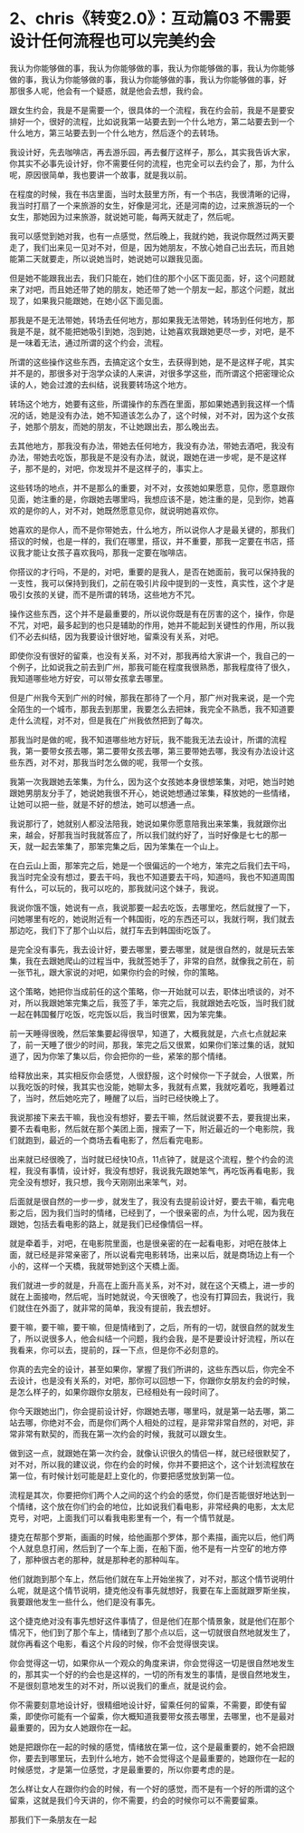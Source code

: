 # 2、chris《转变2.0》：互动篇03 不需要设计任何流程也可以完美约会

我认为你能够做的事，我认为你能够做的事，我认为你能够做的事，我认为你能够做的事，我认为你能够做的事，我认为你能够做的事，我认为你能够做的事，好 那很多人呢，他会有一个疑惑，就是他会去想，我约会。

跟女生约会，我是不是需要一个，很具体的一个流程，我在约会前，我是不是要安排好一个，很好的流程，比如说我第一站要去到一个什么地方，第二站要去到一个什么地方，第三站要去到一个什么地方，然后逐个的去转场。

我设计好，先去咖啡店，再去游乐园，再去餐厅这样子，那么，其实我告诉大家，你其实不必事先设计好，你不需要任何的流程，也完全可以去约会了，那，为什么呢，原因很简单，我也要讲一个故事，就是我以前。

在程度的时候，我在书店里面，当时太鼓里方所，有一个书店，我很清晰的记得，我当时打扇了一个来旅游的女生，好像是河北，还是河南的边，过来旅游玩的一个女生，那她因为过来旅游，就说她可能，每两天就走了，然后呢。

我可以感觉到她对我，也有一点感觉，然后晚上，我就约她，我说你既然过两天要走了，我们出来见一见对不对，但是，因为她朋友，不放心她自己出去玩，而且她能第二天就要走，所以说她当时，她说她可以跟我见面。

但是她不能跟我出去，我们只能在，她们住的那个小区下面见面，好，这个问题就来了对吧，而且她还带了她的朋友，她还带了她一个朋友一起，那这个问题，就出现了，如果我只能跟她，在她小区下面见面。

那我是不是无法带她，转场去任何地方，那如果我无法带她，转场到任何地方，那我是不是，就不能把她吸引到她，泡到她，让她喜欢我跟她更尽一步，对吧，是不是一味着无法，通过所谓的这个约会，流程。

所谓的这些操作这些东西，去搞定这个女生，去获得到她，是不是这样子呢，其实并不是的，那很多对于泡学众读的人来讲，对很多学这些，而所谓这个把密理论众读的人，她会过渡的去纠结，说我要转场这个地方。

转场这个地方，她要有这些，所谓操作的东西在里面，那如果她遇到我这样一个情况的话，她是没有办法，她不知道该怎么办了，这个时候，对不对，因为这个女孩子，她那个朋友，而她的朋友，不让她跟出去，那么晚出去。

去其他地方，那我没有办法，带她去任何地方，我没有办法，带她去酒吧，我没有办法，带她去吃饭，那我是不是没有办法，就说，跟她在进一步呢，是不是这样子，那不是的，对吧，你发现并不是这样子的，事实上。

这些转场的地点，并不是那么的重要，对不对，女孩她如果愿意，见你，愿意跟你见面，她注重的是，你跟她去哪里吗，我想应该不是，她注重的是，见到你，她喜欢的是你的人，对不对，她既然愿意见你，就说明她喜欢你。

她喜欢的是你人，而不是你带她去，什么地方，所以说你人才是最关键的，那我们搭议的时候，也是一样的，我们在哪里，搭议，并不重要，那我一定要在书店，搭议我才能让女孩子喜欢我吗，那我一定要在咖啡店。

你搭议的才行吗，不是的，对吧，重要的是我人，是否在她面前，我可以保持我的一支性，我可以保持到我们，之前在吸引片段中提到的一支性，真实性，这个才是吸引女孩的关键，而不是所谓的转场，这些地方不咒。

操作这些东西，这个并不是最重要的，所以说你既是有在厉害的这个，操作，你是不咒，对吧，最多起到的也只是辅助的作用，她并不能起到关键性的作用，所以我们不必去纠结，因为我要设计很好地，留乘没有关系，对吧。

即使你没有很好的留乘，也没有关系，对不对，那我再给大家讲一个，我自己的一个例子，比如说我之前去到广州，那我可能在程度我很熟悉，那我程度待了很久，我知道哪些地方好安，可以带女孩拿去哪里。

但是广州我今天到广州的时候，那我在那待了一个月，那广州对我来说，是一个完全陌生的一个城市，那我去到那里，我要怎么去把妹，我完全不熟悉，我不知道要走什么流程，对不对，但是我在广州我依然把到了每次。

那我当时是做的呢，我不知道哪些地方好玩，我不能我无法去设计，所谓的流程我，第一要带女孩去哪，第二要带女孩去哪，第三要带她去哪，我没有办法设计这些东西，对不对，那我当时怎么做的呢，我带一个女孩。

我第一次我跟她去笨集，为什么，因为这个女孩她本身很想笨集，对吧，她当时她跟她男朋友分手了，她说她我很不开心，她说她想通过笨集，释放她的一些情绪，让她可以把一些，就是不好的想法，她可以想通一点。

我说那行了，她就别人都没法陪我，她说如果你愿意陪我出来笨集，我就跟你出来，越会，好那我当时我就答应了，所以我们就约好了，当时好像是七七的那一天，就一起去笨集了，那笨完集之后，因为笨集在一个山上。

在白云山上面，那笨完之后，她是一个很偏远的一个地方，笨完之后我们去干吗，我当时完全没有想过，要去干吗，我也不知道要去干吗，知道吗，我也不知道周围有什么，可以玩的，我可以吃的，那我就问这个妹子，我说。

我说你饿不饿，她说有一点，我说那要一起去吃饭，去哪里吃，然后就搜了一下，问她哪里有吃的，她说附近有一个韩国街，吃的东西还可以，我就行啊，我们就去那边吃，我们下了那个山以后，就打车去到韩国街吃饭了。

是完全没有事先，我去设计好，要去哪里，要去哪里，就是很自然的，就是玩去笨集，我在去跟她爬山的过程当中，我就签她手了，非常的自然，就像我之前在，前一张节礼，跟大家说的对吧，如果你约会的时候，你的策略。

这个策略，她把你当成前任的这个策略，你一开始就可以去，职体出喷谈的，对不对，所以我跟她笨完集之后，我签了手，笨完之后，我就跟她去吃饭，当时我们就一起在韩国餐厅吃饭，吃完饭以后，我当时很累，因为笨完集。

前一天睡得很晚，然后笨集要起得很早，知道了，大概我就是，六点七点就起来了，前一天睡了很少的时间，那我，笨完之后又很累，如果你们笨过集的话，就知道了，因为你笨了集以后，你会把你的一些，紧笨的那个情绪。

给释放出来，其实相反你会感觉，人很舒服，这个时候你一下子就会，人很累，所以我吃饭的时候，我其实也没能，她聊太多，我就有点累，我就吃着吃，我睡着过了，当时，然后她吃完了，睡醒了以后，当时已经快晚上了。

我说那接下来去干嘛，我也没有想好，要去干嘛，然后就说要不去，要我提出来，要不去看电影，然后就在那个美团上面，搜索了一下，附近最近的一个电影院，我们就跑到，最近的一个商场去看电影了，然后看完电影。

出来就已经很晚了，当时就已经快10点，11点钟了，就是这个流程，整个约会的流程，我没有事情，设计好，我没有想好，我说我先跟她笨气，再吃饭再看电影，我完全没有想好，我只想，我今天刚刚出来笨气，对。

后面就是很自然的一步一步，就发生了，我没有去提前设计好，要去干嘛，看完电影之后，因为我们当时的情绪，已经到了，一个很亲密的点，为什么呢，因为我在跟她，包括去看电影的路上，就是我们已经像情侣一样。

就是牵着手，对吧，在电影院里面，也是很亲密的在一起看电影，对吧在肢体上面，就已经是非常亲密了，所以说看完电影转场，出来以后，就是商场边上有一个小的，这样一个天橋，我就带她到这个天橋上面。

我们就进一步的就是，升高在上面升高关系，对不对，就在这个天橋上，进一步的就在上面接吻，然后呢，当时她就说，今天很晚了，也没有打算回去，我说行，我们就住在外面了，就非常的简单，我没有提前，我去想好。

要干嘛，要干嘛，要干嘛，但是情绪到了，之后，所有的一切，就很自然的就发生了，所以说很多人，他会纠结一个问题，我约会我，是不是要设计好流程，所以在我看来，你可以去，提前的，踩一下点，但是你不必刻意的。

你真的去完全的设计，甚至如果你，掌握了我们所讲的，这些东西以后，你完全不去设计，也是没有关系的，对吧，那你可以回想一下，你跟你女朋友约会的时候，是怎么样子的，如果你跟你女朋友，已经相处有一段时间了。

你今天跟她出门，你会提前设计好，你跟她去哪，哪里吗，就是第一站去哪，第二站去哪，你绝对不会，而是你们两个人相处的过程，是非常非常自然的，对吧，非常非常有默契的，而我在第一次约会的时候，我就可以跟女生。

做到这一点，就跟她在第一次约会，就像认识很久的情侣一样，就已经很默契了，对不对，所以我的建议说，你在约会的时候，你并不要把这个，这个计划流程放在第一位，有时候计划可能是赶上变化的，你要把感觉放到第一位。

流程是其次，你要把你们两个人之间的这个约会的感觉，你们是否能很好地达到一个情绪，这个放在你们约会的地位，比如说我们看电影，非常经典的电影，太太尼克号，对吧，上面我们可以看我电影里有一个，有一个情节就是。

捷克在帮那个罗斯，画画的时候，给他画那个罗体，那个素描，画完以后，他们两个人就息息打闹，然后到了一个车上面，在船下面，他不是有一片空矿的地方停了，那种很古老的那种，就是那种老的那种叫车。

他们就跑到那个车上，然后他们就在车上开始坐挨了，对不对，那这个情节说明什么呢，就是这个情节说明，捷克他没有事先就想好，我要在车上面就跟罗斯坐挨，我要跟他发生一些什么，他们是没有事先。

这个捷克绝对没有事先想好这件事情了，但是他们在那个情景象，就是他们在那个情况下，他们到了那个车上，情绪到了那个点以后，这一切就很自然地就发生了，就你再看这个电影，看这个片段的时候，你不会觉得很突误。

你会觉得这一切，如果你从一个观众的角度来讲，你会觉得这一切是很自然地发生的，那其实一个好的约会也是这样的，一切的所有发生的事情，是很自然地发生，不是很刻意地发生的对不对，所以说我们的重点，就是说约会。

你不需要刻意地设计好，很精细地设计好，留乘任何的留乘，不需要，即使有留乘，即使你可能有一个留乘，你大概知道我要带女孩去哪里，去哪里，也不是最对最重要的，因为女人她跟你在一起。

她是把跟你在一起的时候的感觉，情绪放在第一位，这个是最重要的，她不会把跟你，要去到哪里玩，去到什么地方，她不会觉得这个是最重要的，她跟你在一起的时候感觉，才是第一位感觉，才是最重要的，所以你要考虑的是。

怎么样让女人在跟你约会的时候，有一个好的感觉，而不是有一个好的所谓的这个留乘，这就是我们今天讲的，你不需要，约会的时候你可以不需要留乘。

那我们下一条朋友在一起